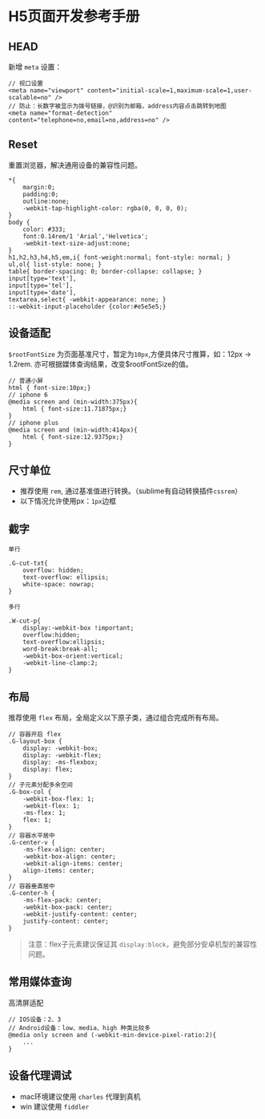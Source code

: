 # H5页面开发参考手册

## HEAD
新增 `meta` 设置：

	// 视口设置
	<meta name="viewport" content="initial-scale=1,maximum-scale=1,user-scalable=no" />
	// 防止：长数字被显示为拨号链接，@识别为邮箱，address内容点击跳转到地图
	<meta name="format-detection" content="telephone=no,email=no,address=no" />
	
## Reset
重置浏览器，解决通用设备的兼容性问题。

	*{ 
		margin:0; 
		padding:0; 
		outline:none; 
		-webkit-tap-highlight-color: rgba(0, 0, 0, 0); 
	}
	body { 
		color: #333; 
		font:0.14rem/1 'Arial','Helvetica'; 
		-webkit-text-size-adjust:none; 
	}
	h1,h2,h3,h4,h5,em,i{ font-weight:normal; font-style: normal; }
	ul,ol{ list-style: none; }
	table{ border-spacing: 0; border-collapse: collapse; }
	input[type='text'], 
	input[type='tel'], 
	input[type='date'], 	
	textarea,select{ -webkit-appearance: none; }
	::-webkit-input-placeholder {color:#e5e5e5;}

## 设备适配
`$rootFontSize` 为页面基准尺寸，暂定为`10px`,方便具体尺寸推算，如：12px -> 1.2rem.
亦可根据媒体查询结果，改变$rootFontSize的值。
	
	// 普通小屏
	html { font-size:10px;}
	// iphone 6
	@media screen and (min-width:375px){
		html { font-size:11.71875px;}
	}
	// iphone plus 
	@media screen and (min-width:414px){
		html { font-size:12.9375px;}
	}

## 尺寸单位
* 推荐使用 `rem`, 通过基准值进行转换。（sublime有自动转换插件`cssrem`）
* 以下情况允许使用px：`1px`边框

## 截字
`单行`

	.G-cut-txt{ 
		overflow: hidden; 
		text-overflow: ellipsis; 
		white-space: nowrap; 
	}

`多行`

	.W-cut-p{ 
		display:-webkit-box !important; 
		overflow:hidden; 
		text-overflow:ellipsis; 
		word-break:break-all; 
		-webkit-box-orient:vertical; 
		-webkit-line-clamp:2; 
	}

## 布局
推荐使用 `flex` 布局，全局定义以下原子类，通过组合完成所有布局。

	// 容器开启 flex
	.G-layout-box {
 		display: -webkit-box;
		display: -webkit-flex;
		display: -ms-flexbox;
		display: flex;
	}
	// 子元素分配多余空间
	.G-box-col {
		-webkit-box-flex: 1;
		-webkit-flex: 1;
		-ms-flex: 1;
		flex: 1;
	}
	// 容器水平居中
	.G-center-v {
		-ms-flex-align: center;
		-webkit-box-align: center;
		-webkit-align-items: center;
		align-items: center;
	}
	// 容器垂直居中
	.G-center-h {
		-ms-flex-pack: center;
		-webkit-box-pack: center;
		-webkit-justify-content: center;
		justify-content: center;
	}

> 注意：flex子元素建议保证其 `display:block`，避免部分安卓机型的兼容性问题。

## 常用媒体查询
高清屏适配
	
	// IOS设备：2、3
	// Android设备：low、media、high 种类比较多
	@media only screen and (-webkit-min-device-pixel-ratio:2){
		...
	}
	
## 设备代理调试
* mac环境建议使用 `charles` 代理到真机
* win 建议使用 `fiddler` 



	

	
